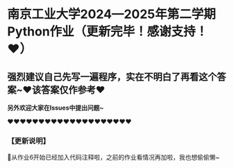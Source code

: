 # 南京工业大学2024—2025年第二学期Python作业（更新完毕！感谢支持！❤️）
## ​强烈建议自己先写一遍程序，实在不明白了再看这个答案~​❤️​该答案仅作参考​❤️

**另外欢迎大家在Issues中提出问题~**

❤️​❤️​❤️​❤️​❤️​❤️​❤️​❤️​❤️​❤️​❤️​❤️​❤️​❤️​❤️​❤️​❤️​❤️​❤️​❤️​

### 【更新说明】

🎉从作业6开始已经加入代码注释啦，之前的作业看情况再加啦，我也想偷偷懒~
